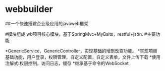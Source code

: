 # webbuilder
##一个快速搭建企业级应用的javaweb框架

#模块组成
wb项目核心模块，基于SpringMvc+MyBaits，restful+json.
#主要功能

*GenericService，GenericController，实现基础的增删改查功能。
*实现项目基础功能，用户登录，权限管理，自定义配置，自定义表单，文件上传下载
*使用注解式:权限控制，访问日志，缓存
*继承基于命令的WebSocket